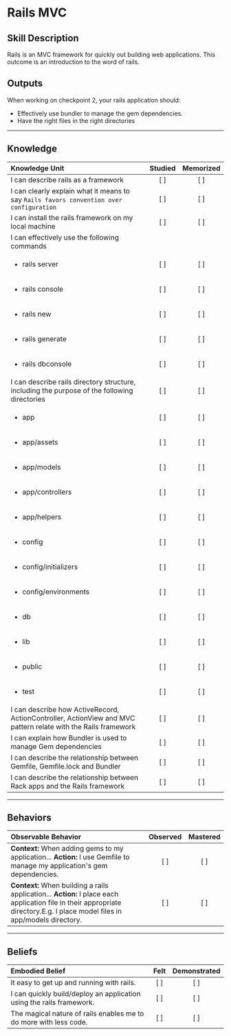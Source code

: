 # Rails MVC

Skill Description
----------
Rails is an MVC framework for quickly out building web applications. This outcome is an introduction to the word of rails.

Outputs
----------
When working on checkpoint 2, your rails application should:
- Effectively use bundler to manage the gem dependencies.
- Have the right files in the right directories


----------
## **Knowledge**


| Knowledge Unit   |      Studied      | Memorized |
|:-------------|:------------------:|:--------:|
| I can describe rails as a framework | [ ] | [ ]  |
| I can clearly explain what it means to say `Rails favors convention over configuration` | [ ] | [ ]  |
| I can install the rails framework on my local machine | [ ] | [ ]  |
| I can effectively use the following commands |  |   |
| <ul><li> rails server | [ ] | [ ]  |
| <ul><li> rails console | [ ] | [ ]  |
| <ul><li> rails new | [ ] | [ ]  |
| <ul><li> rails generate | [ ] | [ ]  |
| <ul><li> rails dbconsole | [ ] | [ ]  |
|I can describe rails directory structure, including the purpose of the following directories | [ ] | [ ]  |
| <ul><li> app | [ ] | [ ]  |
| <ul><li> app/assets | [ ] | [ ]  |
| <ul><li> app/models | [ ] | [ ]  |
| <ul><li> app/controllers | [ ] | [ ]  |
| <ul><li> app/helpers | [ ] | [ ]  |
| <ul><li> config | [ ] | [ ]  |
| <ul><li> config/initializers | [ ] | [ ]  |
| <ul><li> config/environments | [ ] | [ ]  |
| <ul><li> db | [ ] | [ ]  |
| <ul><li> lib | [ ] | [ ]  |
| <ul><li> public | [ ] | [ ]  |
| <ul><li> test | [ ] | [ ]  |
| I can describe how ActiveRecord, ActionController, ActionView and MVC pattern relate with the Rails framework | [ ] | [ ]  |
| I can explain how Bundler is used to manage Gem dependencies | [ ] | [ ]  |
| I can describe the relationship between Gemfile, Gemfile.lock and Bundler | [ ] | [ ]  |
| I can describe the relationship between Rack apps and the Rails framework | [ ] | [ ]  |


----------


## **Behaviors**

| Observable Behavior   |      Observed      | Mastered |
|:-------------|:------------------:|:--------:|
| **Context:** When adding gems to my application... **Action:** I use Gemfile to manage my application's gem dependencies. | [ ] | [ ]  |
| **Context:** When building a rails application... **Action:** I place each application file in their appropriate directory.E.g. I place model files in app/models directory.| [ ] | [ ]  |


----------


## **Beliefs**


| Embodied Belief   |      Felt      | Demonstrated |
|:-------------|:------------------:|:--------:|
| It easy to get up and running with rails. | [ ] | [ ]  |
| I can quickly build/deploy an application using the rails framework. | [ ] | [ ]  |
| The magical nature of rails enables me to do more with less code. | [ ] | [ ]  |

